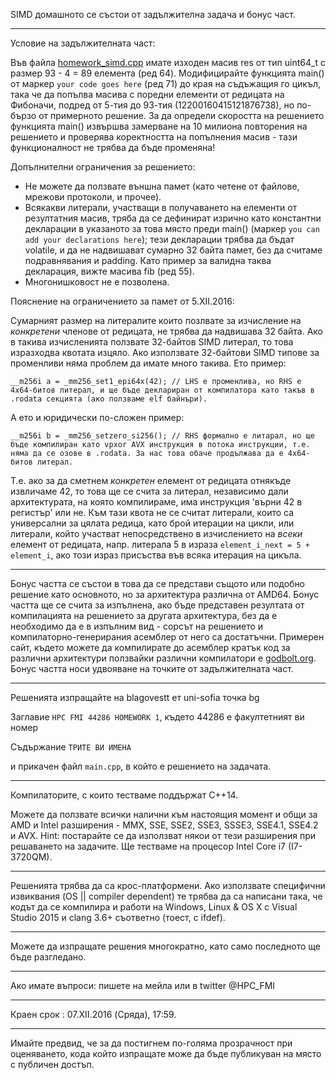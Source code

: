 SIMD домашното се състои от задължителна задача и бонус част.

---

Условие на задължителната част:

Във файла [homework_simd.cpp](https://github.com/savage309/HPC_FMI/blob/master/homeworks/homework_simd.cpp) имате изходен масив res от тип uint64_t с размер 93 - 4 = 89 елемента (ред 64). Модифицирайте функцията main() от маркер `your code goes here` (ред 71) до края на съдъжащия го цикъл, така че да попълва масива с поредни елементи от редицата на Фибоначи, подред от 5-тия до 93-тия (12200160415121876738), но по-бързо от примерното решение. За да определи скоростта на решението функцията main() извършва замерване на 10 милиона повторения на решението и проверява коректността на попълнения масив - тази функционалност не трябва да бъде променяна!

Допълнителни ограничения за решението:

* Не можете да ползвате външна памет (като четене от файлове, мрежови протоколи, и прочее).
* Всякакви литерали, участващи в получаването на елементи от резултатния масив, тряба да се дефинират изрично като константни декларации в указаното за това място преди main() (маркер `you can add your declarations here`); тези декларации трябва да бъдат volatile, и да не надвишават сумарно 32 байта памет, без да считаме подравнявания и padding. Като пример за валидна таква декларация, вижте масива fib (ред 55).
* Многонишковост не е позволена.

Пояснение на ограничението за памет от 5.XII.2016:

Сумарният размер на литералите които позлвате за изчисление на *конкретени* членове от редицата, не трябва да надвишава 32 байта. Ако в такива изчисленията ползвате 32-байтов SIMD литерал, то това изразходва квотата изцяло. Ако използвате 32-байтови SIMD типове за променливи няма проблем да имате много такива. Ето пример:

	__m256i a = _mm256_set1_epi64x(42); // LHS е променлива, но RHS е 4x64-битов литерал, и ще бъде деклариран от компилатора като такъв в .rodata секцията (ако ползваме elf байнъри).

А ето и юридически по-сложен пример:

	__m256i b = _mm256_setzero_si256(); // RHS формално е литарал, но ще бъде компилиран като vpxor AVX инструкция в потока инструкции, т.е. няма да се озове в .rodata. За нас това обаче продължава да е 4x64-битов литерал.

Т.е. ако за да сметнем *конкретен* елемент от редицата отнякъде извличаме 42, то това ще се счита за литерал, независимо дали архитектурата, на която компилираме, има инструкция 'върни 42 в регистър' или не. Към тази квота не се считат литерали, които са универсални за цялата редица, като брой итерации на цикли, или литерали, който участват непосредствено в изчислението на *всеки* елемент от редицата, напр. литерала 5 в израза `element_i_next = 5 + element_i`, ако този израз присъства във всяка итерация на цикъла.

---

Бонус частта се състои в това да се представи същото или подобно решение като основното, но за архитектура различна от AMD64. Бонус частта ще се счита за изпълнена, ако бъде представен резултата от компилацията на решението за другата архитектура, без да е необходимо да е в изпълним вид - сорсът на решението и компилаторно-генерирания асемблер от него са достатъчни. Примерен сайт, където можете да компилирате до асемблер кратък код за различни архитектури ползвайки различни компилатори е [godbolt.org](http://godbolt.org/). Бонус частта носи удвояване на точките от задължителната част.

---

Решенията изпращайте на blagovestt ет uni-sofia точка bg

Заглавие `HPC FMI 44286 HOMEWORK 1`, където 44286 е факултетният ви номер

Съдържание `ТРИТЕ ВИ ИМЕНА` 

и прикачен файл `main.cpp`, в който е решението на задачата.

---

Компилаторите, с които тестваме поддържат С++14. 

Можете да ползвате всички налични към настоящия момент и общи за AMD и Intel разширения - MMX, SSE, SSE2, SSE3, SSSE3, SSE4.1, SSE4.2 и AVX.
Hint: постарайте се да използват някои от тези разширения при решаването на задачите.
Ще тестваме на процесор Intel Core i7 (I7-3720QM).

---

Решенията трябва да са крос-платформени. Ако използвате специфични извиквания (OS || compiler dependent) те трябва да са написани така, че кодът да се компилира и работи на Windows, Linux & OS X с Visual Studio 2015 и clang 3.6+ съответно (тоест, с ifdef).

---

Можете да изпращате решения многократно, като само последното ще бъде разгледано.

---

Ако имате въпроси: пишете на мейла или в twitter @HPC_FMI

---

Краен срок : 07.ХII.2016 (Сряда), 17:59.

---

Имайте предвид, че за да постигнем по-голяма прозрачност при оценяването, кода който изпращате може да бъде публикуван на място с публичен достъп. 
